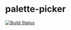 # palette-picker

[![Build Status](https://travis-ci.org/chunktooth/palette-picker.svg?branch=master)](https://travis-ci.org/chunktooth/palette-picker)
